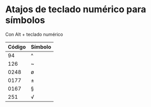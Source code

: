 # Atajos de teclado numérico para símbolos   
Con Alt + teclado numérico

| Código | Símbolo |
| ------ | ------- |
| 94     | ^       |
| 126    | ~       |
| 0248   | ø       |
| 0177   | ±       |
| 0167   | §       |
| 251    | √       |



